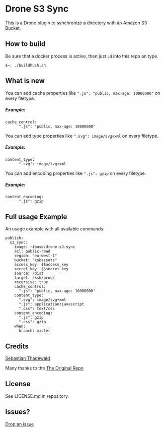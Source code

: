 # Drone S3 Sync
This is a Drone plugin to synchronize a directory with an Amazon S3 Bucket.

## How to build
Be sure that a docker process is active, then just `cd` into this repo an type.
```
$~: ./buildPush.sh
``` 

## What is new
You can add cache properties like `".js": "public, max-age: 10000000"` on every filetype.
##### Example:
```
cache_control:
      ".js": "public, max-age: 10000000"
```
You can add type properties like `".svg": image/svg+xml` on every filetype.
##### Example:
```
content_type:
      ".svg": image/svg+xml
```
You can add encoding properties like `".js": gzip` on every filetype.
##### Example:
```
content_encoding:
      ".js": gzip
```

## Full usage Example
An usage example with all available commands.
```
publish:
  s3_sync:
    image: ribase/drone-s3-sync
    acl: public-read
    region: "eu-west-1"
    bucket: "ksbassets"
    access_key: $$access_key
    secret_key: $$secret_key
    source: /dist
    target: /ksb/prod/
    recursive: true
    cache_control:
      ".js": "public, max-age: 10000000"
    content_type:
      ".svg": image/svg+xml
      ".js": application/javascript
      ".css": text/css
    content_encoding:
      ".js": gzip
      ".css": gzip
    when:
      branch: master
```

## Credits
[Sebastian Thadewald](https://github.com/ribase/drone-s3-sync)

Many thanks to the [The Original Repo](https://github.com/drone-plugins/drone-s3-sync)

## License
See LICENSE.md in repository.

## Issues?
[Drop an issue](https://github.com/ribase/drone-s3-sync/issues)
